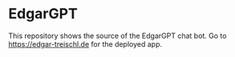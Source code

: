 # EdgarGPT

This repository shows the source of the EdgarGPT chat bot. Go to <https://edgar-treischl.de> for the deployed app.